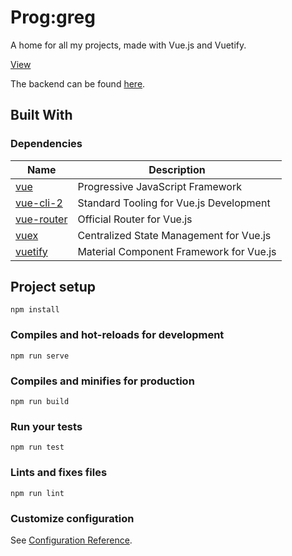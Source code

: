 # Prog:greg

A home for all my projects, made with Vue.js and Vuetify.

<a href="https://proggreg.github.io/Vue_Proggreg/">View</a>

The backend can be found <a href="https://github.com/proggreg/proggreg-backend">here</a>.

## Built With
### Dependencies
| Name| Description | 
|--|--|
|[vue]|Progressive JavaScript Framework
|[vue-cli-2]|️Standard Tooling for Vue.js Development
|[vue-router]|Official Router for Vue.js
|[vuex]|️Centralized State Management for Vue.js
|[vuetify]|️Material Component Framework for Vue.js

[vue]: https://vuejs.org
[vue-router]: https://router.vuejs.org
[vue-cli-2]: https://cli.vuejs.org
[vuex]: https://vuex.vuejs.org
[vuetify]: https://vuetifyjs.com

## Project setup
```
npm install
```

### Compiles and hot-reloads for development
```
npm run serve
```

### Compiles and minifies for production
```
npm run build
```

### Run your tests
```
npm run test
```

### Lints and fixes files
```
npm run lint
```

### Customize configuration
See [Configuration Reference](https://cli.vuejs.org/config/).
